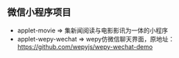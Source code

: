 微信小程序项目
---
- applet-movie => 集新闻阅读与电影影讯为一体的小程序
- applet-wepy-wechat => wepy仿微信聊天界面，原地址：<https://github.com/wepyjs/wepy-wechat-demo>